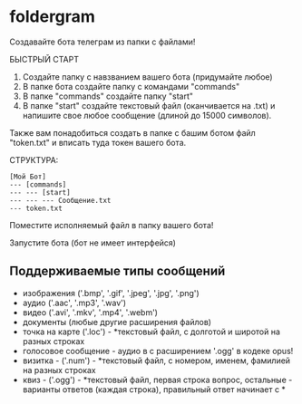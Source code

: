 # foldergram
Создавайте бота телеграм из папки с файлами!

БЫСТРЫЙ СТАРТ

1. Создайте папку с навзванием вашего бота (придумайте любое)
2. В папке бота создайте папку с командами "commands"
3. В папке "commands" создайте папку "start"
4. В папке "start" создайте текстовый файл (оканчивается на .txt) и напишите свое любое сообщение (длиной до 15000 символов).

Также вам понадобиться создать в папке с башим ботом файл "token.txt" и вписать туда токен вашего бота.

СТРУКТУРА:
```
[Мой Бот]
--- [commands]
--- --- [start]
--- --- --- Сообщение.txt
--- token.txt
```
Поместите исполняемый файл в папку вашего бота!

Запустите бота (бот не имеет интерфейся)

## Поддерживаемые типы сообщений
- изображения ('.bmp', '.gif', '.jpeg', '.jpg', '.png')
- аудио ('.aac', '.mp3', '.wav')
- видео ('.avi', '.mkv', '.mp4', '.webm')
- документы (любые другие расширения файлов)
- точка на карте ('.loc') - *текстовый файл, с долготой и широтой на разных строках
- голосовое сообщение - аудио в с расширением '.ogg' в кодеке opus!
- визитка - ('.num') - *текстовый файл, c номером, именем, фамилией на разных строках
- квиз - ('.ogg') - *текстовый файл, первая строка вопрос, остальные - варианты ответов (каждая строка), правильный ответ начинает с *

